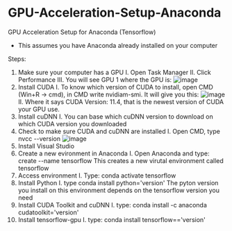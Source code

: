 # GPU-Acceleration-Setup-Anaconda
GPU Acceleration Setup for Anaconda (Tensorflow)

* This assumes you have Anaconda already installed on your computer

Steps:
1) Make sure your computer has a GPU
    I. Open Task Manager
    II. Click Performance
    III. You will see GPU 1 where the GPU is: ![image](https://user-images.githubusercontent.com/54815820/140799800-048e83fb-8dfe-4ae0-b81f-d283c478010b.png)
2) Install CUDA
    I. To know which version of CUDA to install, open CMD (Win+R -> cmd), in CMD write nvidiam-smi. It will give you this: ![image](https://user-images.githubusercontent.com/54815820/140800610-a6c2bc94-7d1b-4914-a75c-29fe762e2186.png)
    II. Where it says CUDA Version: 11.4, that is the newest version of CUDA your GPU use.
3) Install cuDNN
    I. You can base which cuDNN version to download on which CUDA version you downloaded
4) Check to make sure CUDA and cuDNN are installed
    I. Open CMD, type nvcc --version ![image](https://user-images.githubusercontent.com/54815820/140802208-5088f9d3-790d-4174-bcf7-758c59938174.png)
5) Install Visual Studio
6) Create a new evironment in Anaconda
    I. Open Anaconda and type: create --name tensorflow
    This creates a new virutal environment called tensorflow
7) Access environment
    I. Type: conda activate tensorflow
8) Install Python
    I. type conda install python='version'
    The pyton version you install on this environment depends on the tensorflow version you need
9) Install CUDA Toolkit and cuDNN
    I. type: conda install -c anaconda cudatoolkit='version'
10) Install tensorflow-gpu
    I. type: conda install tensorflow=='version'
